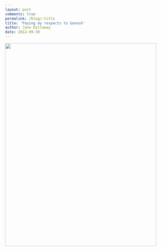 ```yaml
---
layout: post
comments: true
permalink: /blog/:title
title: 'Paying my respects to Ganesh'
author: Jane Dallaway
date: 2012-09-30
---
```


<div>
<a href="http://static.skitters.dallaway.com/YRphoto.JPG">
<img width="500" src="http://static.skitters.dallaway.com/YRphoto.JPG.500.JPG" height="670"></img>
</a>
</div>


 
    
